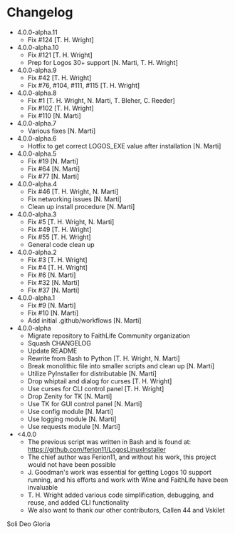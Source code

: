 # Changelog

- 4.0.0-alpha.11
	- Fix #124 [T. H. Wright]
- 4.0.0-alpha.10
	- Fix #121 [T. H. Wright]
	- Prep for Logos 30+ support [N. Marti, T. H. Wright]
- 4.0.0-alpha.9
	- Fix #42 [T. H. Wright]
	- Fix #76, #104, #111, #115 [T. H. Wright]
- 4.0.0-alpha.8
	- Fix #1 [T. H. Wright, N. Marti, T. Bleher, C. Reeder]
	- Fix #102 [T. H. Wright]
	- Fix #110 [N. Marti]
- 4.0.0-alpha.7
	- Various fixes [N. Marti]
- 4.0.0-alpha.6
	- Hotfix to get correct LOGOS_EXE value after installation [N. Marti]
- 4.0.0-alpha.5
	- Fix #19 [N. Marti]
	- Fix #64 [N. Marti]
	- Fix #77 [N. Marti]
- 4.0.0-alpha.4
	- Fix #46 [T. H. Wright, N. Marti]
	- Fix networking issues [N. Marti]
	- Clean up install procedure [N. Marti]
- 4.0.0-alpha.3
	- Fix #5 [T. H. Wright, N. Marti]
	- Fix #49 [T. H. Wright]
	- Fix #55 [T. H. Wright]
	- General code clean up
- 4.0.0-alpha.2
	- Fix #3 [T. H. Wright]
	- Fix #4 [T. H. Wright]
	- Fix #6 [N. Marti]
	- Fix #32 [N. Marti]
	- Fix #37 [N. Marti]
- 4.0.0-alpha.1
	- Fix #9 [N. Marti]
 	- Fix #10 [N. Marti]
  	- Add initial .github/workflows [N. Marti]
- 4.0.0-alpha
	- Migrate repository to FaithLife Community organization
	- Squash CHANGELOG
	- Update README
	- Rewrite from Bash to Python [T. H. Wright, N. Marti]
	- Break monolithic file into smaller scripts and clean up [N. Marti]
	- Utilize PyInstaller for distributable [N. Marti]
	- Drop whiptail and dialog for curses [T. H. Wright]
	- Use curses for CLI control panel [T. H. Wright]
	- Drop Zenity for TK [N. Marti]
	- Use TK for GUI control panel [N. Marti]
	- Use config module [N. Marti]
	- Use logging module [N. Marti]
	- Use requests module [N. Marti]
- <4.0.0
	- The previous script was written in Bash and is found at: https://github.com/ferion11/LogosLinuxInstaller
	- The chief author was Ferion11, and without his work, this project would not have been possible
	- J. Goodman's work was essential for getting Logos 10 support running, and his efforts and work with Wine and FaithLife have been invaluable
	- T. H. Wright added various code simplification, debugging, and reuse, and added CLI functionality
	- We also want to thank our other contributors, Callen 44 and Vskilet

Soli Deo Gloria

